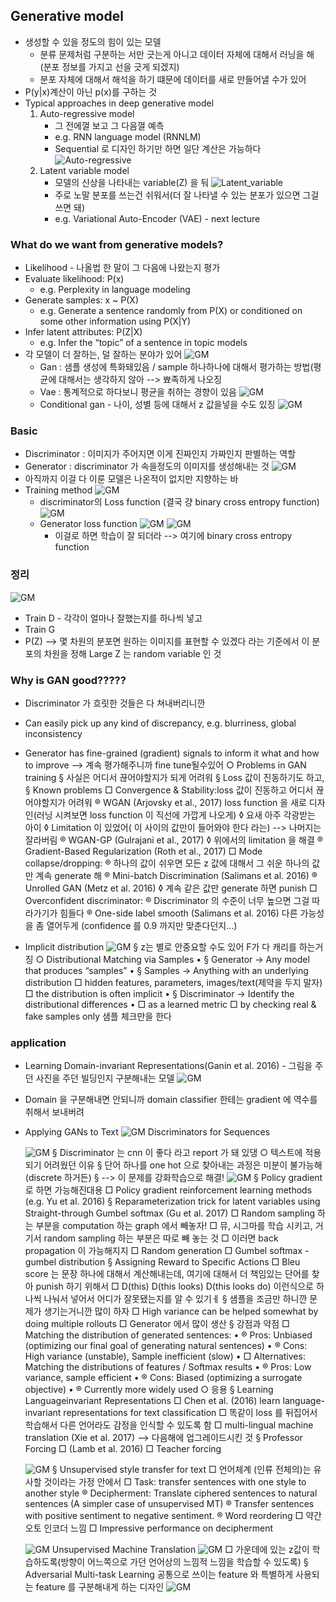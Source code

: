 ## Generative model
* 생성할 수 있을 정도의 힘이 있는 모델
	* 분류 문제처럼 구분하는 서만 긋는게 아니고 데이터 자체에 대해서 러닝을 해(분포 정보를 가지고 선을 긋게 되겠지)
	* 분포 자체에 대해서 해석을 하기 떄문에 데이터를 새로 만들어낼 수가 있어
* P(y|x)계산이 아닌 p(x)를 구하는 것
* Typical approaches in deep generative model
	1. Auto-regressive model
		* 그 전에껄 보고 그 다음껄 예측
		* e.g. RNN language model (RNNLM) 
		* Sequential 로 디자인 하기만 하면 일단 계산은 가능하다
		![Auto-regressive](images/20180817_1.png "Auto-regressive")
	2. Latent variable model
		* 모델의 신상을 나타내는 variable(Z) 을 둬
		![Latent_variable](images/20180817_2.png "Latent_variable")
		* 주로 노말 분포를 쓰는건 쉬워서(더 잘 나타낼 수 있는 분포가 있으면 그걸 쓰면 돼)
		* e.g. Variational Auto-Encoder (VAE) - next lecture


### What do we want from generative models?
* Likelihood - 나올법 한 말이 그 다음에 나왔는지 평가
* Evaluate likelihood: P(x)
	* e.g. Perplexity in language modeling
* Generate samples: x ~ P(X)
	* e.g. Generate a sentence randomly from P(X) or conditioned on some other information using P(X|Y)
* Infer latent attributes: P(Z|X)
	* e.g. Infer the “topic” of a sentence in topic models
* 각 모델이 더 잘하는, 덜 잘하는 분야가 있어
	![GM](images/20180817_3.png "GM")
	* Gan : 샘플 생성에 특화돼있음 / sample 하나하나에 대해서 평가하는 방법(평균에 대해서는 생각하지 않아 --> 뾰족하게 나오징
	* Vae : 통계적으로 하다보니 평균을 취하는 경향이 있음
	![GM](images/20180817_4.png "GM")
	* Conditional gan - 나이, 성별 등에 대해서 z 값을넣을 수도 있징 
	![GM](images/20180817_5.png "GM")

### Basic
* Discriminator :  이미지가 주어지면 이게 진짜인지 가짜인지 판별하는 역할
* Generator : discriminator 가 속을정도의 이미지를 생성해내는 것
![GM](images/20180817_6.png "GM")
* 아직까지 이걸 다 이룬 모델은 나온적이 없지만 지향하는 바
* Training method
	![GM](images/20180817_7.png "GM")
	* discriminator의 Loss function (결국 걍 binary cross entropy function)
		![GM](images/20180817_8.png "GM")
	* Generator loss function
		![GM](images/20180817_9.png "GM")
		![GM](images/20180817_10.png "GM")
		* 이걸로 하면 학습이 잘 되더라 --> 여기에 binary cross entropy function

### 정리
![GM](images/20180817_11.png "GM")
* Train D - 각각이 얼마나 잘했는지를 하나씩 넣고
* Train G
* P(Z) --> 몇 차원의 분포면 원하는 이미지를 표현할 수 있겠다 라는 기준에서 이 분포의 차원을 정해
Large Z 는 random variable 인 것


### Why is GAN good?????
* Discriminator 가 흐릿한 것들은 다 쳐내버리니깐
* Can easily pick up any kind of discrepancy, e.g. blurriness, global inconsistency 
* Generator has fine-grained (gradient) signals to inform it what and how to improve --> 계속 평가해주니까 fine tune될수있어
		○ Problems in GAN training
			§ 사실은 어디서 끊어야할지가 되게 어려워
			§ Loss 값이 진동하기도 하고, 
			§ Known problems 
				□ Convergence & Stability:loss 값이 진동하고 어디서 끊어야할지가 어려워
					® WGAN (Arjovsky et al., 2017) loss function 을 새로 디자인(러닝 시켜보면 loss function 이 직선에 가깝게 나오게)
						◊ 요새 아주 각광받는 아이
						◊ Limitation 이 있었어( 이 사이의 값만이 들어와야 한다 라는) --> 나머지는 잘라버림
					® WGAN-GP (Gulrajani et al., 2017)
						◊ 위에서의 limitation 을 해결
					® Gradient-Based Regularization (Roth et al., 2017)
				□ Mode collapse/dropping: 
					® 하나의 값이 쉬우면 모든 z 값에 대해서 그 쉬운 하나의 값만 계속 generate 해
					® Mini-batch Discrimination (Salimans et al. 2016)
					® Unrolled GAN (Metz et al. 2016)
						◊ 계속 같은 값만 generate 하면 punish
				□ Overconfident discriminator: 
					® Discriminator 의 수준이 너무 높으면 그걸 따라가기가 힘들다
					® One-side label smooth (Salimans et al. 2016) 
다른 가능성을 좀 열어두게 (confidence 를 0.9 까지만 맞춘다던지…)

* Implicit distribution
![GM](images/20180817_12.png "GM")
			§ z는 별로 안중요할 수도 있어 F가 다 캐리를 하는거징
		○ Distributional Matching via Samples • 
			§ Generator → Any model that produces “samples” • 
			§ Samples → Anything with an underlying distribution
				□ hidden features, parameters, images/text(제약을 두지 말자)
				□ the distribution is often implicit • 
			§ Discriminator → Identify the distributional differences • 
				□ as a learned metric
				□ by checking real & fake samples only 샘플 체크만을 한다



### application
* Learning Domain-invariant Representations(Ganin et al. 2016) - 그림을 주던 사진을 주던 빌딩인지 구분해내는 모델
![GM](images/20180817_13.png "GM")
* Domain 을 구분해내면 안되니까 domain classifier 한테는 gradient 에 역수를 취해서 보내버려
* Applying GANs to Text
	![GM](images/20180817_14.png "GM")
	Discriminators for Sequences

	![GM](images/20180817_15.png "GM")
			§ Discriminator 는 cnn 이 좋다 라고 report 가 돼 있댕
		○ 텍스트에 적용되기 어려웠던 이유
			§ 단어 하나를 one hot 으로 찾아내는 과정은 미분이 불가능해(discrete 하거든)
			§ --> 이 문제를 강화학습으로 해결!
	![GM](images/20180817_16.png "GM")
			§ Policy gradient 로 하면 가능해진대용
				□ Policy gradient reinforcement learning methods (e.g. Yu et al. 2016) 
			§ Reparameterization trick for latent variables using Straight-through Gumbel softmax (Gu et al. 2017)
				□ Random sampling 하는 부분을 computation 하는 graph 에서 빼놓자!
				□ 뮤, 시그마를 학습 시키고, 거기서 random sampling 하는 부분은 따로 빼 놓는 것
				□ 이러면 back propagation 이 가능해지지
				□ Random generation
				□ Gumbel softmax - gumbel distribution
			§ Assigning Reward to Specific Actions
				□ Bleu score 는 문장 하나에 대해서 계산해내는데, 여기에 대해서 더 책임있는 단어를 찾아 punish 하기 위해서
				□ D(this) D(this looks) D(this looks do) 이런식으로 하나씩 나눠서 넣어서 어디가 잘못됐는지를 알 수 있기ㅔ
			§ 샘플을 조금만 하니깐 문제가 생기는거니깐 많이 하자
				□ High variance can be helped somewhat by doing multiple rollouts 
				□ Generator 에서 많이 생산
			§ 강점과 약점
				□ Matching the distribution of generated sentences: • 
					® Pros: Unbiased (optimizing our final goal of generating natural sentences) • 
					® Cons: High variance (unstable), Sample inefficient (slow) • 
				□ Alternatives: Matching the distributions of features / Softmax results • 
					® Pros: Low variance, sample efficient • 
					® Cons: Biased (optimizing a surrogate objective) • 
					® Currently more widely used
		○ 응용
			§ Learning Languageinvariant Representations
				□ Chen et al. (2016) learn language-invariant representations for text classification
				□ 똑같이 loss 를 뒤집어서 학습해서 다른 언어라도 감정을 인식할 수 있도록 함
				□ multi-lingual machine translation (Xie et al. 2017) --> 다음해에 업그레이드시킨 것
			§ Professor Forcing
				□ (Lamb et al. 2016)
				□ Teacher forcing 

	![GM](images/20180817_17.png "GM")
			§ Unsupervised style transfer for text
				□ 언어체계 (인류 전체의)는 유사할 것이라는 가정 안에서 
				□ Task: transfer sentences with one style to another style 
					® Decipherment: Translate ciphered sentences to natural sentences (A simpler case of unsupervised MT)
					® Transfer sentences with positive sentiment to negative sentiment.
					® Word reordering 
				□ 약간 오토 인코더 느낌
				□ Impressive performance on decipherment

	![GM](images/20180817_18.png "GM")
Unsupervised Machine Translation 
	![GM](images/20180817_19.png "GM")
				□ 가운데에 있는 z값이 학습하도록(방향이 어느쪽으로 가던 언어상의 느낌적 느낌을 학습할 수 있도록)
			§ Adversarial Multi-task Learning 
공통으로 쓰이는 feature 와 특별하게 사용되는 feature 를 구분해내게 하는 디자인
	![GM](images/20180817_20.png "GM")








